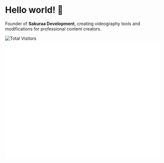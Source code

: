 # Hello world! 👋
Founder of **Sakuraa Development**, creating videography tools and modifications for professional content creators.



<img src="https://count.getloli.com/get/@SakuraaDevelopment?theme=rule34" alt="Total Visitors">

<picture>
  <img src="https://raw.githubusercontent.com/SakuraaDevelopment/SakuraaDevelopment/refs/heads/main/github-metrics.svg" alt="Metrics">
</picture>
